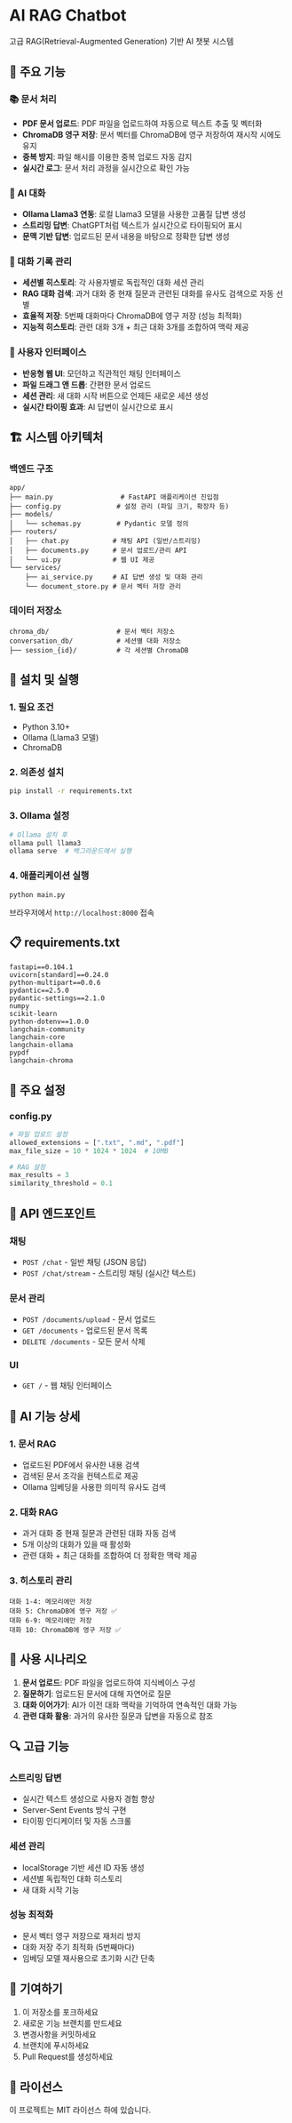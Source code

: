 # AI RAG Chatbot

고급 RAG(Retrieval-Augmented Generation) 기반 AI 챗봇 시스템

## 🌟 주요 기능

### 📚 문서 처리
- **PDF 문서 업로드**: PDF 파일을 업로드하여 자동으로 텍스트 추출 및 벡터화
- **ChromaDB 영구 저장**: 문서 벡터를 ChromaDB에 영구 저장하여 재시작 시에도 유지
- **중복 방지**: 파일 해시를 이용한 중복 업로드 자동 감지
- **실시간 로그**: 문서 처리 과정을 실시간으로 확인 가능

### 🤖 AI 대화
- **Ollama Llama3 연동**: 로컬 Llama3 모델을 사용한 고품질 답변 생성
- **스트리밍 답변**: ChatGPT처럼 텍스트가 실시간으로 타이핑되어 표시
- **문맥 기반 답변**: 업로드된 문서 내용을 바탕으로 정확한 답변 생성

### 💭 대화 기록 관리
- **세션별 히스토리**: 각 사용자별로 독립적인 대화 세션 관리
- **RAG 대화 검색**: 과거 대화 중 현재 질문과 관련된 대화를 유사도 검색으로 자동 선별
- **효율적 저장**: 5번째 대화마다 ChromaDB에 영구 저장 (성능 최적화)
- **지능적 히스토리**: 관련 대화 3개 + 최근 대화 3개를 조합하여 맥락 제공

### 🎨 사용자 인터페이스
- **반응형 웹 UI**: 모던하고 직관적인 채팅 인터페이스
- **파일 드래그 앤 드롭**: 간편한 문서 업로드
- **세션 관리**: 새 대화 시작 버튼으로 언제든 새로운 세션 생성
- **실시간 타이핑 효과**: AI 답변이 실시간으로 표시

## 🏗️ 시스템 아키텍처

### 백엔드 구조
```
app/
├── main.py                 # FastAPI 애플리케이션 진입점
├── config.py              # 설정 관리 (파일 크기, 확장자 등)
├── models/
│   └── schemas.py         # Pydantic 모델 정의
├── routers/
│   ├── chat.py           # 채팅 API (일반/스트리밍)
│   ├── documents.py      # 문서 업로드/관리 API
│   └── ui.py             # 웹 UI 제공
└── services/
    ├── ai_service.py     # AI 답변 생성 및 대화 관리
    └── document_store.py # 문서 벡터 저장 관리
```

### 데이터 저장소
```
chroma_db/                 # 문서 벡터 저장소
conversation_db/           # 세션별 대화 저장소
├── session_{id}/          # 각 세션별 ChromaDB
```

## 🚀 설치 및 실행

### 1. 필요 조건
- Python 3.10+
- Ollama (Llama3 모델)
- ChromaDB

### 2. 의존성 설치
```bash
pip install -r requirements.txt
```

### 3. Ollama 설정
```bash
# Ollama 설치 후
ollama pull llama3
ollama serve  # 백그라운드에서 실행
```

### 4. 애플리케이션 실행
```bash
python main.py
```

브라우저에서 `http://localhost:8000` 접속

## 📋 requirements.txt
```
fastapi==0.104.1
uvicorn[standard]==0.24.0
python-multipart==0.0.6
pydantic==2.5.0
pydantic-settings==2.1.0
numpy
scikit-learn
python-dotenv==1.0.0
langchain-community
langchain-core
langchain-ollama
pypdf
langchain-chroma
```

## 🔧 주요 설정

### config.py
```python
# 파일 업로드 설정
allowed_extensions = [".txt", ".md", ".pdf"]
max_file_size = 10 * 1024 * 1024  # 10MB

# RAG 설정
max_results = 3
similarity_threshold = 0.1
```

## 📡 API 엔드포인트

### 채팅
- `POST /chat` - 일반 채팅 (JSON 응답)
- `POST /chat/stream` - 스트리밍 채팅 (실시간 텍스트)

### 문서 관리
- `POST /documents/upload` - 문서 업로드
- `GET /documents` - 업로드된 문서 목록
- `DELETE /documents` - 모든 문서 삭제

### UI
- `GET /` - 웹 채팅 인터페이스

## 🧠 AI 기능 상세

### 1. 문서 RAG
- 업로드된 PDF에서 유사한 내용 검색
- 검색된 문서 조각을 컨텍스트로 제공
- Ollama 임베딩을 사용한 의미적 유사도 검색

### 2. 대화 RAG  
- 과거 대화 중 현재 질문과 관련된 대화 자동 검색
- 5개 이상의 대화가 있을 때 활성화
- 관련 대화 + 최근 대화를 조합하여 더 정확한 맥락 제공

### 3. 히스토리 관리
```
대화 1-4: 메모리에만 저장
대화 5: ChromaDB에 영구 저장 ✅
대화 6-9: 메모리에만 저장  
대화 10: ChromaDB에 영구 저장 ✅
```

## 🎯 사용 시나리오

1. **문서 업로드**: PDF 파일을 업로드하여 지식베이스 구성
2. **질문하기**: 업로드된 문서에 대해 자연어로 질문
3. **대화 이어가기**: AI가 이전 대화 맥락을 기억하여 연속적인 대화 가능
4. **관련 대화 활용**: 과거의 유사한 질문과 답변을 자동으로 참조

## 🔍 고급 기능

### 스트리밍 답변
- 실시간 텍스트 생성으로 사용자 경험 향상
- Server-Sent Events 방식 구현
- 타이핑 인디케이터 및 자동 스크롤

### 세션 관리
- localStorage 기반 세션 ID 자동 생성
- 세션별 독립적인 대화 히스토리
- 새 대화 시작 기능

### 성능 최적화
- 문서 벡터 영구 저장으로 재처리 방지
- 대화 저장 주기 최적화 (5번째마다)
- 임베딩 모델 재사용으로 초기화 시간 단축

## 🤝 기여하기

1. 이 저장소를 포크하세요
2. 새로운 기능 브랜치를 만드세요
3. 변경사항을 커밋하세요
4. 브랜치에 푸시하세요
5. Pull Request를 생성하세요

## 📝 라이선스

이 프로젝트는 MIT 라이선스 하에 있습니다.
